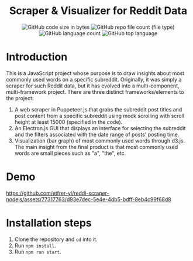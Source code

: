 <div align="center">

# Scraper & Visualizer for Reddit Data

</div>

<div align="center">

![GitHub code size in bytes](https://img.shields.io/github/languages/code-size/etfrer-yi/reddi-scraper-nodejs?color=blue)
![GitHub repo file count (file type)](https://img.shields.io/github/directory-file-count/etfrer-yi/reddi-scraper-nodejs?color=red)
![GitHub language count](https://img.shields.io/github/languages/count/etfrer-yi/reddi-scraper-nodejs?color=purple)
![GitHub top language](https://img.shields.io/github/languages/top/etfrer-yi/reddi-scraper-nodejs?color=orange)

</div>

# Introduction
This is a JavaScript project whose purpose is to draw insights about most commonly used words on a specific subreddit. Originally, it was simply a scraper for such Reddit data, but it has evolved into a multi-component, multi-framework project. There are three distinct frameworks/elements to the project:
1. A web scraper in Puppeteer.js that grabs the subreddit post titles and post content from a specific subreddit using mock scrolling with scroll height at least 15000 (specified in the code).
2. An Electron.js GUI that displays an interface for selecting the subreddit and the filters associated with the date range of posts' posting time.
3. Visualization (bar graph) of most commonly used words through d3.js.
The main insight from the final product is that most commonly used words are small pieces such as "a", "the", etc.

# Demo


https://github.com/etfrer-yi/reddi-scraper-nodejs/assets/77317763/d93e7dec-5e4e-4db5-bdff-8eb4c99f68d8


# Installation steps
1. Clone the repository and `cd` into it.
2. Run `npm install`.
3. Run `npm run start`.
